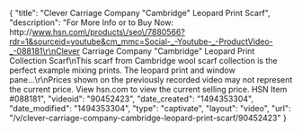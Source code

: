 {
    "title": "Clever Carriage Company \"Cambridge\" Leopard Print Scarf",
    "description": "For More Info or to Buy Now: http:\/\/www.hsn.com\/products\/seo\/7880566?rdr=1&sourceid=youtube&cm_mmc=Social-_-Youtube-_-ProductVideo-_-088181\r\nClever Carriage Company \"Cambridge\" Leopard Print Collection Scarf\nThis scarf from Cambridge wool scarf collection is the perfect example mixing prints. The leopard print and window pane...\r\nPrices shown on the previously recorded video may not represent the current price.  View hsn.com to view the current selling price. HSN Item #088181",
    "videoid": "90452423",
    "date_created": "1494353304",
    "date_modified": "1494353304",
    "type": "captivate",
    "layout": "video",
    "url": "\/v\/clever-carriage-company-cambridge-leopard-print-scarf\/90452423"
}